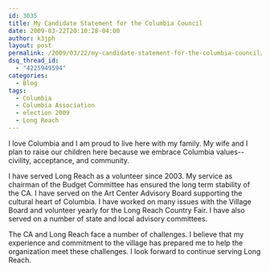 ```yaml
---
id: 3035
title: My Candidate Statement for the Columbia Council
date: 2009-03-22T20:10:28-04:00
author: k3jph
layout: post
permalink: /2009/03/22/my-candidate-statement-for-the-columbia-council/
dsq_thread_id:
  - "4225949594"
categories:
  - Blog
tags:
  - Columbia
  - Columbia Association
  - election 2009
  - Long Reach
---
```


I love Columbia and I am proud to live here with my family.  My wife and I plan to raise our children here because we embrace Columbia values--civility, acceptance, and community.

I have served Long Reach as a volunteer since 2003.  My service as chairman of the Budget Committee has ensured the long term stability of the CA.  I have served on the Art Center Advisory Board supporting the cultural heart of Columbia.  I have worked on many issues with the Village Board and volunteer yearly for the Long Reach Country Fair.  I have also served on a number of state and local advisory committees.

The CA and Long Reach face a number of challenges.  I believe that my experience and commitment to the village has prepared me to help the organization meet these challenges.  I look forward to continue serving Long Reach.
